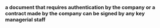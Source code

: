 

### a document that requires authentication by the company or a contract made by the company can be signed by any key managerial staff 